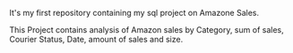 It's my first repository containing my sql project on Amazone Sales.

This Project contains analysis of Amazon sales by Category, sum of sales, Courier Status, Date, amount of sales and size.
